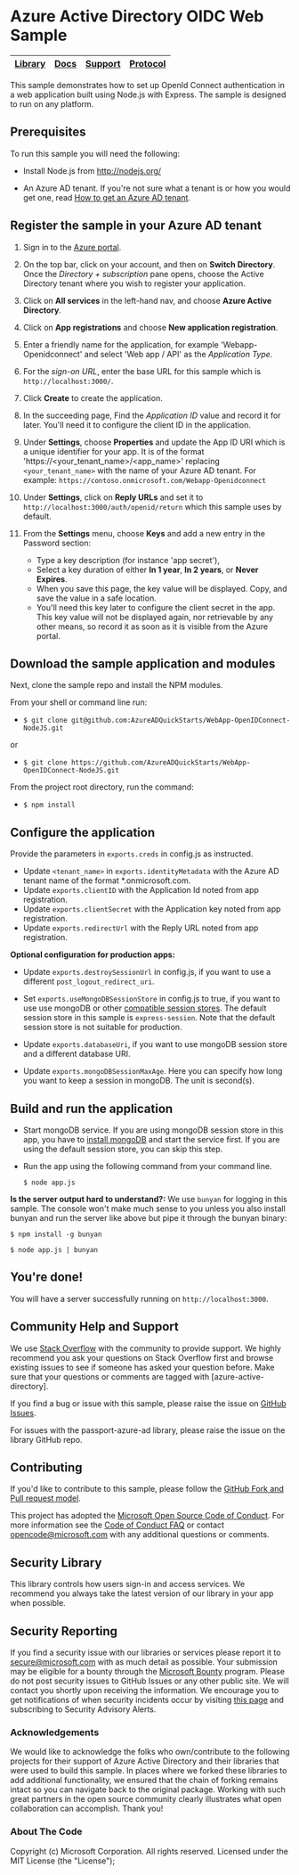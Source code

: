 # Azure Active Directory OIDC Web Sample


| [Library](https://github.com/AzureAD/passport-azure-ad) | [Docs](https://aka.ms/aaddev) | [Support](README.md#community-help-and-support) | [Protocol](https://docs.microsoft.com/en-us/azure/active-directory/develop/active-directory-protocols-openid-connect-code)
| --- | --- | --- | --- |

This sample demonstrates how to set up OpenId Connect authentication in a web application built using Node.js with Express. The sample is designed to run on any platform.

## Prerequisites

To run this sample you will need the following:

* Install Node.js from http://nodejs.org/

* An Azure AD tenant. If you're not sure what a tenant is or how you would get one, read [How to get an Azure AD tenant](https://docs.microsoft.com/en-us/azure/active-directory/develop/active-directory-howto-tenant).

## Register the sample in your Azure AD tenant

1. Sign in to the [Azure portal](https://portal.azure.com).

1. On the top bar, click on your account, and then on **Switch Directory**. Once the *Directory + subscription* pane opens, choose the Active Directory tenant where you wish to register your application.

1. Click on **All services** in the left-hand nav, and choose **Azure Active Directory**.

1. Click on **App registrations** and choose **New application registration**.

1. Enter a friendly name for the application, for example 'Webapp-Openidconnect' and select 'Web app / API' as the *Application Type*.

1. For the *sign-on URL*, enter the base URL for this sample which is `http://localhost:3000/`.

1. Click **Create** to create the application.

1. In the succeeding page, Find the *Application ID* value and record it for later. You'll need it to configure the client ID in the application.

1. Under **Settings**, choose **Properties** and update the App ID URI which is a unique identifier for your app. It is of the format 'https://<your_tenant_name>/<app_name>' replacing `<your_tenant_name>` with the name of your Azure AD tenant. For example: `https://contoso.onmicrosoft.com/Webapp-Openidconnect`

1. Under **Settings**, click on **Reply URLs** and set it to `http://localhost:3000/auth/openid/return` which this sample uses by default.

1. From the **Settings** menu, choose **Keys** and add a new entry in the Password section:
   - Type a key description (for instance 'app secret'),
   - Select a key duration of either **In 1 year**, **In 2 years**, or **Never Expires**.
   - When you save this page, the key value will be displayed. Copy, and save the value in a safe location.
   - You'll need this key later to configure the client secret in the app. This key value will not be displayed again, nor retrievable by any other means, so record it as soon as it is visible from the Azure portal.

## Download the sample application and modules

Next, clone the sample repo and install the NPM modules.

From your shell or command line run:

* `$ git clone git@github.com:AzureADQuickStarts/WebApp-OpenIDConnect-NodeJS.git`

or

* `$ git clone https://github.com/AzureADQuickStarts/WebApp-OpenIDConnect-NodeJS.git`


From the project root directory, run the command:

* `$ npm install`   

## Configure the application

Provide the parameters in `exports.creds` in config.js as instructed.

* Update `<tenant_name>` in `exports.identityMetadata` with the Azure AD tenant name of the format \*.onmicrosoft.com.
* Update `exports.clientID` with the Application Id noted from app registration.
* Update `exports.clientSecret` with the Application key noted from app registration.
* Update `exports.redirectUrl` with the Reply URL noted from app registration.

**Optional configuration for production apps:**

* Update `exports.destroySessionUrl` in config.js, if you want to use a different `post_logout_redirect_uri`.

* Set `exports.useMongoDBSessionStore` in config.js to true, if you want to use use mongoDB or other [compatible session stores](https://github.com/expressjs/session#compatible-session-stores).
The default session store in this sample is `express-session`. Note that the default session store is not suitable for production.

* Update `exports.databaseUri`, if you want to use mongoDB session store and a different database URI.

* Update `exports.mongoDBSessionMaxAge`. Here you can specify how long you want to keep a session in mongoDB. The unit is second(s).

## Build and run the application

* Start mongoDB service. If you are using mongoDB session store in this app, you have to [install mongoDB](http://www.mongodb.org/) and start the service first. If you are using the default session store, you can skip this step.

* Run the app using the following command from your command line.

    ```
    $ node app.js
    ```

**Is the server output hard to understand?:** We use `bunyan` for logging in this sample. The console won't make much sense to you unless you also install bunyan and run the server like above but pipe it through the bunyan binary:

```
$ npm install -g bunyan

$ node app.js | bunyan
```

## You're done!

You will have a server successfully running on `http://localhost:3000`.

## Community Help and Support

We use [Stack Overflow](http://stackoverflow.com/questions/tagged/azure-active-directory) with the community to provide support. We highly recommend you ask your questions on Stack Overflow first and browse existing issues to see if someone has asked your question before. Make sure that your questions or comments are tagged with [azure-active-directory].

If you find a bug or issue with this sample, please raise the issue on [GitHub Issues](../../issues).

For issues with the passport-azure-ad library, please raise the issue on the library GitHub repo.

## Contributing

If you'd like to contribute to this sample, please follow the [GitHub Fork and Pull request model](https://help.github.com/articles/fork-a-repo/).

This project has adopted the [Microsoft Open Source Code of Conduct](https://opensource.microsoft.com/codeofconduct/). For more information see the [Code of Conduct FAQ](https://opensource.microsoft.com/codeofconduct/faq/) or contact [opencode@microsoft.com](mailto:opencode@microsoft.com) with any additional questions or comments.   

## Security Library

This library controls how users sign-in and access services. We recommend you always take the latest version of our library in your app when possible.

## Security Reporting

If you find a security issue with our libraries or services please report it to [secure@microsoft.com](mailto:secure@microsoft.com) with as much detail as possible. Your submission may be eligible for a bounty through the [Microsoft Bounty](http://aka.ms/bugbounty) program. Please do not post security issues to GitHub Issues or any other public site. We will contact you shortly upon receiving the information. We encourage you to get notifications of when security incidents occur by visiting [this page](https://technet.microsoft.com/en-us/security/dd252948) and subscribing to Security Advisory Alerts.

### Acknowledgements

We would like to acknowledge the folks who own/contribute to the following projects for their support of Azure Active Directory and their libraries that were used to build this sample. In places where we forked these libraries to add additional functionality, we ensured that the chain of forking remains intact so you can navigate back to the original package. Working with such great partners in the open source community clearly illustrates what open collaboration can accomplish. Thank you!

### About The Code

Copyright (c) Microsoft Corporation.  All rights reserved. Licensed under the MIT License (the "License");
